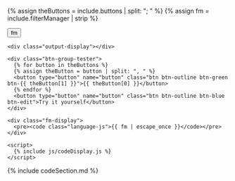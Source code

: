 {% assign theButtons = include.buttons | split: "; " %}
{% assign fm = include.filterManager | strip %}

<div class="code-container" markdown="1">
  <div class="code-example" id="{{ include.content.name | slugify }}">
    <button class="btn-fm btn-purple btn-outline">fm</button>

    <div class="output-display"></div>

    <div class="btn-group-tester">
      {% for button in theButtons %}
      {% assign theButton = button | split: ", " %}
      <button type="button" name="button" class="btn btn-outline btn-green btn-{{ theButton[1] }}">{{ theButton[0] }}</button>
      {% endfor %}
      <button type="button" name="button" class="btn btn-outline btn-blue btn-edit">Try it yourself</button>
    </div>

    <div class="fm-display">
      <pre><code class="language-js">{{ fm | escape_once }}</code></pre>
    </div>

    <script>
      {% include js/codeDisplay.js %}
    </script>
  </div>
  {% include codeSection.md %}
</div>
